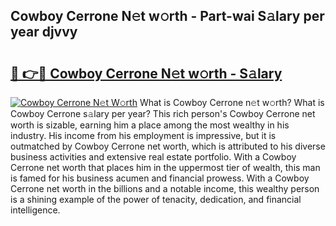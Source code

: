 ## Cowboy Cerrone N𝚎t w𝚘rth - Part-wai S𝚊lary per year djvvy

# <h2><a href="http://gc3yak9.nevu.top/?p=Cowboy+Cerrone">🔗 👉🔴 Cowboy Cerrone N𝚎t w𝚘rth - S𝚊lary</a></h2>

[![Cowboy Cerrone N𝚎t W𝚘rth](https://i.imgur.com/Oavwk0R.jpeg)](http://gc3yak9.nevu.top/?p=Cowboy+Cerrone)
What is Cowboy Cerrone n𝚎t w𝚘rth? What is Cowboy Cerrone s𝚊lary per year?
This rich person's Cowboy Cerrone net worth is sizable, earning him a place among the most wealthy in his industry. His income from his employment is impressive, but it is outmatched by Cowboy Cerrone net worth, which is attributed to his diverse business activities and extensive real estate portfolio. With a Cowboy Cerrone net worth that places him in the uppermost tier of wealth, this man is famed for his business acumen and financial prowess. With a Cowboy Cerrone net worth in the billions and a notable income, this wealthy person is a shining example of the power of tenacity, dedication, and financial intelligence.
